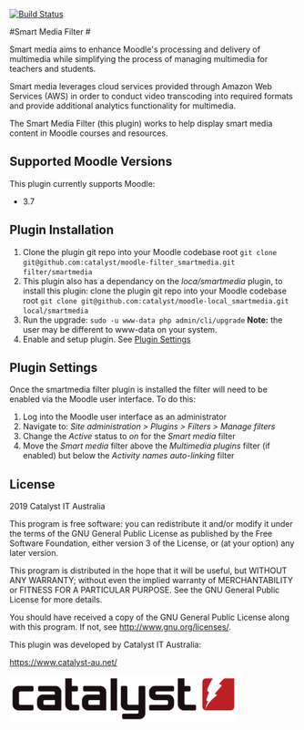 [![Build Status](https://travis-ci.org/catalyst/moodle-filter_smartmedia.svg?branch=master)](https://travis-ci.org/catalyst/moodle-filter_smartmedia)

#Smart Media Filter #

Smart media aims to enhance Moodle's processing and delivery of multimedia while simplifying the process of managing multimedia for teachers and students.

Smart media leverages cloud services provided through Amazon Web Services (AWS) in order to conduct video transcoding into required formats and provide additional analytics functionality for multimedia.

The Smart Media Filter (this plugin) works to help display smart media content in Moodle courses and resources.

## Supported Moodle Versions
This plugin currently supports Moodle:

* 3.7

## Plugin Installation ##

1. Clone the plugin git repo into your Moodle codebase root `git clone git@github.com:catalyst/moodle-filter_smartmedia.git filter/smartmedia`
2. This plugin also has a dependancy on the *loca/smartmedia* plugin, to install this plugin: clone the plugin git repo into your Moodle codebase root `git clone git@github.com:catalyst/moodle-local_smartmedia.git local/smartmedia`
3. Run the upgrade: `sudo -u www-data php admin/cli/upgrade` **Note:** the user may be different to www-data on your system.
4. Enable and setup plugin. See [Plugin Settings](#plugin-settings)

## Plugin Settings ##

Once the smartmedia filter plugin is installed the filter will need to be enabled via the Moodle user interface.
To do this:

1. Log into the Moodle user interface as an administrator
2. Navigate to: *Site administration > Plugins > Filters > Manage filters*
3. Change the *Active* status to *on* for the *Smart media* filter
4. Move the *Smart media* filter above the *Multimedia plugins* filter (if enabled) but below the *Activity names auto-linking* filter

## License ##

2019 Catalyst IT Australia

This program is free software: you can redistribute it and/or modify it under
the terms of the GNU General Public License as published by the Free Software
Foundation, either version 3 of the License, or (at your option) any later
version.

This program is distributed in the hope that it will be useful, but WITHOUT ANY
WARRANTY; without even the implied warranty of MERCHANTABILITY or FITNESS FOR A
PARTICULAR PURPOSE.  See the GNU General Public License for more details.

You should have received a copy of the GNU General Public License along with
this program.  If not, see <http://www.gnu.org/licenses/>.


This plugin was developed by Catalyst IT Australia:

https://www.catalyst-au.net/

<img alt="Catalyst IT" src="https://raw.githubusercontent.com/catalyst/moodle-local_smartmedia/master/pix/catalyst-logo.svg?sanitize=true" width="400">
